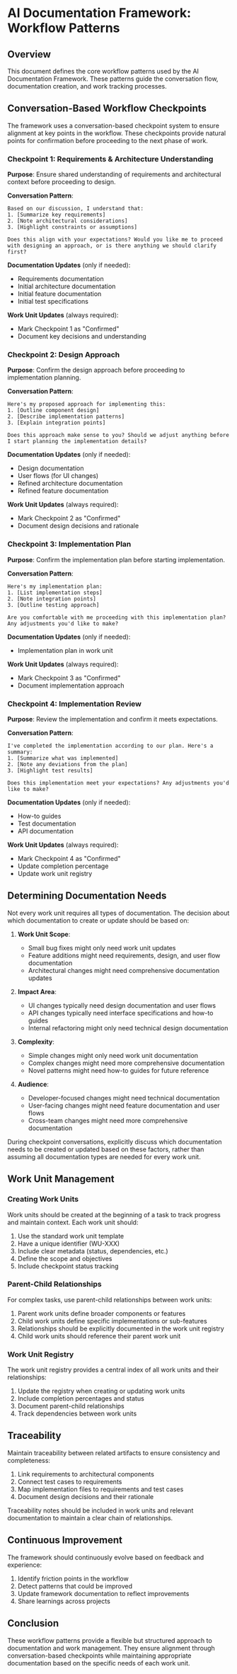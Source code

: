 # AI Documentation Framework: Workflow Patterns

## Overview

This document defines the core workflow patterns used by the AI Documentation Framework. These patterns guide the conversation flow, documentation creation, and work tracking processes.

## Conversation-Based Workflow Checkpoints

The framework uses a conversation-based checkpoint system to ensure alignment at key points in the workflow. These checkpoints provide natural points for confirmation before proceeding to the next phase of work.

### Checkpoint 1: Requirements & Architecture Understanding

**Purpose**: Ensure shared understanding of requirements and architectural context before proceeding to design.

**Conversation Pattern**:
```
Based on our discussion, I understand that:
1. [Summarize key requirements]
2. [Note architectural considerations]
3. [Highlight constraints or assumptions]

Does this align with your expectations? Would you like me to proceed with designing an approach, or is there anything we should clarify first?
```

**Documentation Updates** (only if needed):
- Requirements documentation
- Initial architecture documentation
- Initial feature documentation
- Initial test specifications

**Work Unit Updates** (always required):
- Mark Checkpoint 1 as "Confirmed"
- Document key decisions and understanding

### Checkpoint 2: Design Approach

**Purpose**: Confirm the design approach before proceeding to implementation planning.

**Conversation Pattern**:
```
Here's my proposed approach for implementing this:
1. [Outline component design]
2. [Describe implementation patterns]
3. [Explain integration points]

Does this approach make sense to you? Should we adjust anything before I start planning the implementation details?
```

**Documentation Updates** (only if needed):
- Design documentation
- User flows (for UI changes)
- Refined architecture documentation
- Refined feature documentation

**Work Unit Updates** (always required):
- Mark Checkpoint 2 as "Confirmed"
- Document design decisions and rationale

### Checkpoint 3: Implementation Plan

**Purpose**: Confirm the implementation plan before starting implementation.

**Conversation Pattern**:
```
Here's my implementation plan:
1. [List implementation steps]
2. [Note integration points]
3. [Outline testing approach]

Are you comfortable with me proceeding with this implementation plan? Any adjustments you'd like to make?
```

**Documentation Updates** (only if needed):
- Implementation plan in work unit

**Work Unit Updates** (always required):
- Mark Checkpoint 3 as "Confirmed"
- Document implementation approach

### Checkpoint 4: Implementation Review

**Purpose**: Review the implementation and confirm it meets expectations.

**Conversation Pattern**:
```
I've completed the implementation according to our plan. Here's a summary:
1. [Summarize what was implemented]
2. [Note any deviations from the plan]
3. [Highlight test results]

Does this implementation meet your expectations? Any adjustments you'd like to make?
```

**Documentation Updates** (only if needed):
- How-to guides
- Test documentation
- API documentation

**Work Unit Updates** (always required):
- Mark Checkpoint 4 as "Confirmed"
- Update completion percentage
- Update work unit registry

## Determining Documentation Needs

Not every work unit requires all types of documentation. The decision about which documentation to create or update should be based on:

1. **Work Unit Scope**: 
   - Small bug fixes might only need work unit updates
   - Feature additions might need requirements, design, and user flow documentation
   - Architectural changes might need comprehensive documentation updates

2. **Impact Area**:
   - UI changes typically need design documentation and user flows
   - API changes typically need interface specifications and how-to guides
   - Internal refactoring might only need technical design documentation

3. **Complexity**:
   - Simple changes might only need work unit documentation
   - Complex changes might need more comprehensive documentation
   - Novel patterns might need how-to guides for future reference

4. **Audience**:
   - Developer-focused changes might need technical documentation
   - User-facing changes might need feature documentation and user flows
   - Cross-team changes might need more comprehensive documentation

During checkpoint conversations, explicitly discuss which documentation needs to be created or updated based on these factors, rather than assuming all documentation types are needed for every work unit.

## Work Unit Management

### Creating Work Units

Work units should be created at the beginning of a task to track progress and maintain context. Each work unit should:

1. Use the standard work unit template
2. Have a unique identifier (WU-XXX)
3. Include clear metadata (status, dependencies, etc.)
4. Define the scope and objectives
5. Include checkpoint status tracking

### Parent-Child Relationships

For complex tasks, use parent-child relationships between work units:

1. Parent work units define broader components or features
2. Child work units define specific implementations or sub-features
3. Relationships should be explicitly documented in the work unit registry
4. Child work units should reference their parent work unit

### Work Unit Registry

The work unit registry provides a central index of all work units and their relationships:

1. Update the registry when creating or updating work units
2. Include completion percentages and status
3. Document parent-child relationships
4. Track dependencies between work units

## Traceability

Maintain traceability between related artifacts to ensure consistency and completeness:

1. Link requirements to architectural components
2. Connect test cases to requirements
3. Map implementation files to requirements and test cases
4. Document design decisions and their rationale

Traceability notes should be included in work units and relevant documentation to maintain a clear chain of relationships.

## Continuous Improvement

The framework should continuously evolve based on feedback and experience:

1. Identify friction points in the workflow
2. Detect patterns that could be improved
3. Update framework documentation to reflect improvements
4. Share learnings across projects

## Conclusion

These workflow patterns provide a flexible but structured approach to documentation and work management. They ensure alignment through conversation-based checkpoints while maintaining appropriate documentation based on the specific needs of each work unit.
